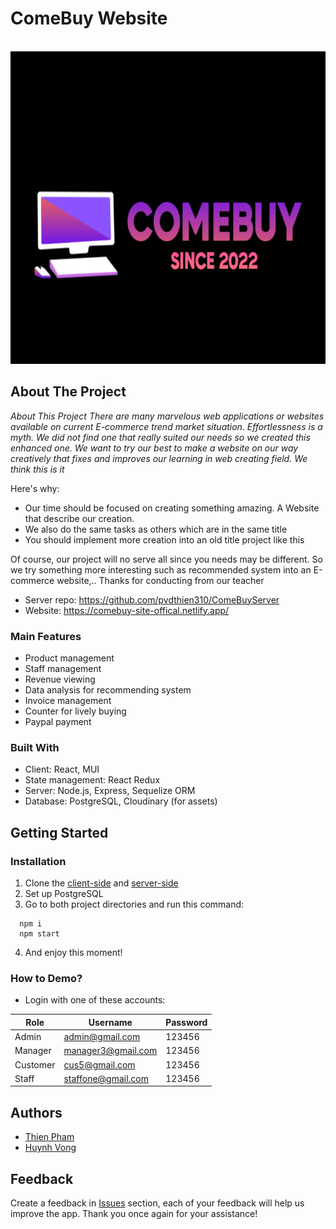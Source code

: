 <div id="top"></div>

<!-- PROJECT LOGO -->
# ComeBuy Website
<br />
<div align="center">
  <a href="https://github.com/github_username/repo_name](https://github.com/pvdthien310/ComeBuyClient/blob/main/comebuy/src/assets/img/logo.png">
    <img src="https://github.com/pvdthien310/ComeBuyClient/blob/main/comebuy/src/assets/img/logo.png" alt="Logo" width="800" height="500">
  </a>
  <p align="center">
   
</div>

<!-- ABOUT THE PROJECT -->
## About The Project

_About This Project
 There are many marvelous web applications or websites available on current E-commerce trend market situation. Effortlessness is a myth. We did not find one that really suited our needs so we created this enhanced one. We want to try our best to make a website on our way creatively that fixes and improves our learning in web creating field. We think this is it_

Here's why:
- Our time should be focused on creating something amazing. A Website that describe our creation.
- We also do the same tasks as others which are in the same title
- You should implement more creation into an old title project like this

Of course, our project will no  serve all since you needs may be different. So we try something more interesting such as recommended system into an E-commerce website,..
Thanks for conducting from our teacher

- Server repo: https://github.com/pvdthien310/ComeBuyServer
- Website: https://comebuy-site-offical.netlify.app/

### Main Features
 - Product management
 - Staff management
 - Revenue viewing
 - Data analysis for recommending system
 - Invoice management
 - Counter for lively buying
 - Paypal payment
### Built With

 - Client: React, MUI
 - State management: React Redux
 - Server: Node.js, Express, Sequelize ORM
 - Database: PostgreSQL, Cloudinary (for assets)


<!-- GETTING STARTED -->
## Getting Started

### Installation

1. Clone the [client-side](https://github.com/pvdthien310/ComeBuyClient) and [server-side](https://github.com/pvdthien310/ComeBuyServer)
2. Set up PostgreSQL
3. Go to both project directories and run this command:
``` shel
  npm i 
  npm start
```
4. And enjoy this moment!
### How to Demo? 
- Login with one of these accounts:

|Role|Username|Password|
|--|--|--|
|Admin| admin@gmail.com|123456
|Manager|manager3@gmail.com|123456
|Customer|cus5@gmail.com|123456
|Staff|staffone@gmail.com|123456


## Authors

- [Thien Pham](https://github.com/pvdthien310)
- [Huynh Vong](https://github.com/HuynhVong)

## Feedback

Create a feedback in [Issues](https://github.com/akaijs/Lanspire/issues) section, each of your feedback will help us improve the app. Thank you once again for your assistance!
